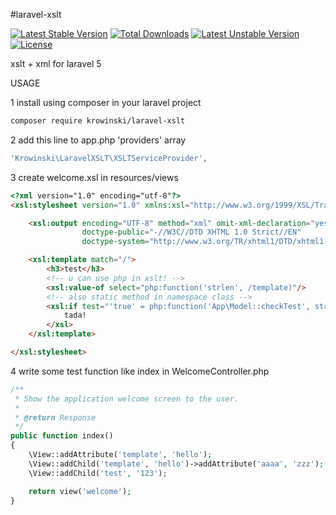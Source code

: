 #laravel-xslt 

[![Latest Stable Version](https://poser.pugx.org/krowinski/laravel-xslt/v/stable)](https://packagist.org/packages/krowinski/laravel-xslt) [![Total Downloads](https://poser.pugx.org/krowinski/laravel-xslt/downloads)](https://packagist.org/packages/krowinski/laravel-xslt) [![Latest Unstable Version](https://poser.pugx.org/krowinski/laravel-xslt/v/unstable)](https://packagist.org/packages/krowinski/laravel-xslt) [![License](https://poser.pugx.org/krowinski/laravel-xslt/license)](https://packagist.org/packages/krowinski/laravel-xslt)

xslt + xml for laravel 5

USAGE

1 install using composer in your laravel project
```sh
composer require krowinski/laravel-xslt
```
2 add this line to app.php 'providers' array
```php
'Krowinski\LaravelXSLT\XSLTServiceProvider',
```
3 create welcome.xsl in resources/views
```html
<?xml version="1.0" encoding="utf-8"?>
<xsl:stylesheet version="1.0" xmlns:xsl="http://www.w3.org/1999/XSL/Transform" xmlns:exslt="http://exslt.org/common" xmlns:str="http://exslt.org/strings" xmlns:php="http://php.net/xsl" exclude-result-prefixes="exslt str php">

    <xsl:output encoding="UTF-8" method="xml" omit-xml-declaration="yes" indent="yes"
                doctype-public="-//W3C//DTD XHTML 1.0 Strict//EN"
                doctype-system="http://www.w3.org/TR/xhtml1/DTD/xhtml1-strict.dtd" cdata-section-elements="script"/>

    <xsl:template match="/">
        <h3>test</h3>
        <!-- u can use php in xslt! -->
        <xsl:value-of select="php:function('strlen', /template)"/>
        <!-- also static method in namespace class -->
        <xsl:if test="'true' = php:function('App\Model::checkTest', string(/template), 'more params')">
        	tada!
        </xsl>
    </xsl:template>

</xsl:stylesheet>
```

4 write some test function like index in WelcomeController.php
```php
/**
 * Show the application welcome screen to the user.
 *
 * @return Response
 */
public function index()
{
	\View::addAttribute('template', 'hello');
	\View::addChild('template', 'hello')->addAttribute('aaaa', 'zzz');
	\View::addChild('test', '123');

	return view('welcome');
}
```
